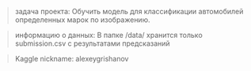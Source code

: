 > задача проекта: 
    Обучить модель для классификации автомобилей определенных марок по изображению.

> информацию о данных: 
    В папке /data/ хранится только submission.csv c результатами предсказаний

> Kaggle nickname: alexeygrishanov
